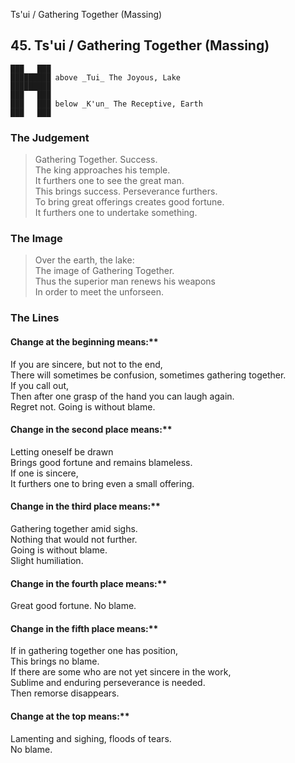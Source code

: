 Ts'ui / Gathering Together (Massing)
## 45. Ts'ui / Gathering Together (Massing)
    ███   ███
    █████████ above _Tui_ The Joyous, Lake  
    █████████
    ███   ███
    ███   ███ below _K'un_ The Receptive, Earth  
    ███   ███
### The Judgement
> Gathering Together. Success.  
 The king approaches his temple.  
 It furthers one to see the great man.  
 This brings success. Perseverance furthers.  
 To bring great offerings creates good fortune.  
 It furthers one to undertake something.
### The Image
> Over the earth, the lake:  
 The image of Gathering Together.  
 Thus the superior man renews his weapons  
 In order to meet the unforseen.
### The Lines

#### Change at the beginning means:**  
 If you are sincere, but not to the end,  
 There will sometimes be confusion, sometimes gathering together.  
 If you call out,  
 Then after one grasp of the hand you can laugh again.  
 Regret not. Going is without blame.
#### Change in the second place means:**  
 Letting oneself be drawn  
 Brings good fortune and remains blameless.  
 If one is sincere,  
 It furthers one to bring even a small offering.
#### Change in the third place means:**  
 Gathering together amid sighs.  
 Nothing that would not further.  
 Going is without blame.  
 Slight humiliation.
#### Change in the fourth place means:**  
 Great good fortune. No blame.
#### Change in the fifth place means:**  
 If in gathering together one has position,  
 This brings no blame.  
 If there are some who are not yet sincere in the work,  
 Sublime and enduring perseverance is needed.  
 Then remorse disappears.
#### Change at the top means:**  
 Lamenting and sighing, floods of tears.  
 No blame.



